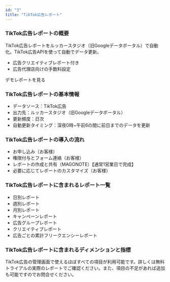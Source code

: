 ```yaml
---
id: "3"
title: "TikTok広告レポート"
---
```

### TikTok広告レポートの概要

TikTok広告レポートをルッカースタジオ（旧Googleデータポータル）で自動化。TikTok広告APIを使って自動でデータ更新。
- 広告クリエイティブレポート付き
- 広告代理店向けの手数料設定

デモレポートを見る

### TikTok広告レポートの基本情報
- データソース：TikTok広告
- 出力先：ルッカースタジオ（旧Googleデータポータル）
- 更新頻度：日次
- 自動更新タイミング：深夜0時~午前6の間に前日までのデータを更新

### TikTok広告レポートの導入の流れ
- お申し込み（お客様）
- 権限付与とフォーム連絡（お客様）
- レポートの作成と共有（MAGONOTE）【通常1営業日で完成】
- 必要に応じてレポートのカスタマイズ（お客様）

### TikTok広告レポートに含まれるレポート一覧
- 日別レポート
- 週別レポート
- 月別レポート
- キャンペーンレポート
- 広告グループレポート
- クリエイティブレポート
- 広告ごとの累計フリークエンシーレポート

### TikTok広告レポートに含まれるディメンションと指標
TikTok広告の管理画面で使えるほぼすべての項目が利用可能です。詳しくは無料トライアルの実際のレポートでご確認ください。また、項目の不足があれば追加も可能ですのでお問合せください。